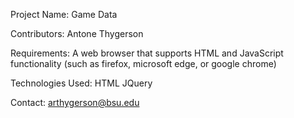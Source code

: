 Project Name: Game Data

Contributors: Antone Thygerson

Requirements:
    A web browser that supports HTML and JavaScript functionality
    (such as firefox, microsoft edge, or google chrome)
    
Technologies Used:
    HTML
    JQuery
    
Contact:
  arthygerson@bsu.edu
